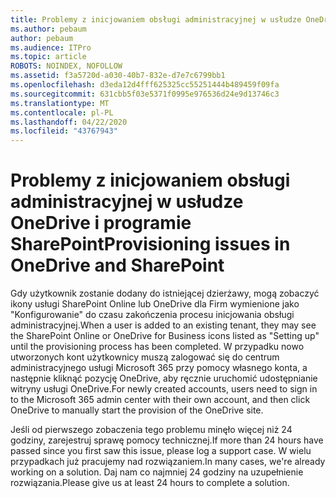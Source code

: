 ```yaml
---
title: Problemy z inicjowaniem obsługi administracyjnej w usłudze OneDrive i programie SharePoint
ms.author: pebaum
author: pebaum
ms.audience: ITPro
ms.topic: article
ROBOTS: NOINDEX, NOFOLLOW
ms.assetid: f3a5720d-a030-40b7-832e-d7e7c6799bb1
ms.openlocfilehash: d3eda12d4fff625325cc55251444b489459f09fa
ms.sourcegitcommit: 631cbb5f03e5371f0995e976536d24e9d13746c3
ms.translationtype: MT
ms.contentlocale: pl-PL
ms.lasthandoff: 04/22/2020
ms.locfileid: "43767943"
---
```

# <a name="provisioning-issues-in-onedrive-and-sharepoint"></a><span data-ttu-id="7f1f3-102">Problemy z inicjowaniem obsługi administracyjnej w usłudze OneDrive i programie SharePoint</span><span class="sxs-lookup"><span data-stu-id="7f1f3-102">Provisioning issues in OneDrive and SharePoint</span></span>

<span data-ttu-id="7f1f3-103">Gdy użytkownik zostanie dodany do istniejącej dzierżawy, mogą zobaczyć ikony usługi SharePoint Online lub OneDrive dla Firm wymienione jako "Konfigurowanie" do czasu zakończenia procesu inicjowania obsługi administracyjnej.</span><span class="sxs-lookup"><span data-stu-id="7f1f3-103">When a user is added to an existing tenant, they may see the SharePoint Online or OneDrive for Business icons listed as "Setting up" until the provisioning process has been completed.</span></span> <span data-ttu-id="7f1f3-104">W przypadku nowo utworzonych kont użytkownicy muszą zalogować się do centrum administracyjnego usługi Microsoft 365 przy pomocy własnego konta, a następnie kliknąć pozycję OneDrive, aby ręcznie uruchomić udostępnianie witryny usługi OneDrive.</span><span class="sxs-lookup"><span data-stu-id="7f1f3-104">For newly created accounts, users need to sign in to the Microsoft 365 admin center with their own account, and then click OneDrive to manually start the provision of the OneDrive site.</span></span>
  
<span data-ttu-id="7f1f3-105">Jeśli od pierwszego zobaczenia tego problemu minęło więcej niż 24 godziny, zarejestruj sprawę pomocy technicznej.</span><span class="sxs-lookup"><span data-stu-id="7f1f3-105">If more than 24 hours have passed since you first saw this issue, please log a support case.</span></span> <span data-ttu-id="7f1f3-106">W wielu przypadkach już pracujemy nad rozwiązaniem.</span><span class="sxs-lookup"><span data-stu-id="7f1f3-106">In many cases, we're already working on a solution.</span></span> <span data-ttu-id="7f1f3-107">Daj nam co najmniej 24 godziny na uzupełnienie rozwiązania.</span><span class="sxs-lookup"><span data-stu-id="7f1f3-107">Please give us at least 24 hours to complete a solution.</span></span>
  